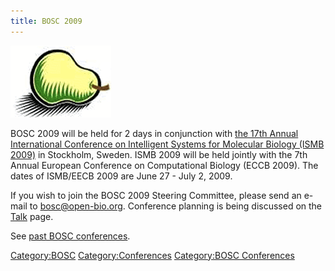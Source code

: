 ```yaml
---
title: BOSC 2009
---
```


![The Bosc Pair](Pear.png "The Bosc Pair")

BOSC 2009 will be held for 2 days in conjunction with [the 17th Annual
International Conference on Intelligent Systems for Molecular Biology
(ISMB 2009)](http://www.iscb.org/ismbeccb2009/index.php) in Stockholm,
Sweden. ISMB 2009 will be held jointly with the 7th Annual European
Conference on Computational Biology (ECCB 2009). The dates of ISMB/EECB
2009 are June 27 - July 2, 2009.

If you wish to join the BOSC 2009 Steering Committee, please send an
e-mail to <bosc@open-bio.org>. Conference planning is being discussed on
the [ Talk](Talk:BOSC_2009 "wikilink") page.

See [ past BOSC conferences](Past_BOSC_conferences "wikilink").

<Category:BOSC> <Category:Conferences> [Category:BOSC
Conferences](Category:BOSC_Conferences "wikilink")
